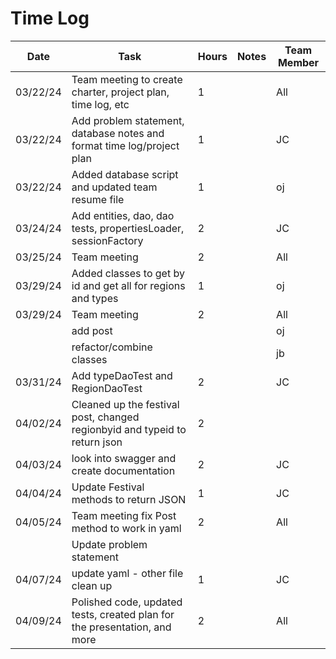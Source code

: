 # Time Log
| Date     | Task                                                                       | Hours | Notes | Team Member |
|----------|----------------------------------------------------------------------------|-------|-------|-------------|
| 03/22/24 | Team meeting  to create charter, project plan, time log, etc               | 1     |       | All         |
| 03/22/24 | Add problem statement, database notes and format time log/project plan     | 1     |       | JC          |
| 03/22/24 | Added database script and updated team resume file                         | 1     |       | oj          |
| 03/24/24 | Add entities, dao, dao tests, propertiesLoader, sessionFactory             | 2     |       | JC          |
| 03/25/24 | Team meeting                                                               | 2     |       | All         |
| 03/29/24 | Added classes to get by id and get all for regions and types               | 1     |       | oj          |
| 03/29/24 | Team meeting                                                               | 2     |       | All         |
|          | add post                                                                   |       |       | oj          |
|          | refactor/combine classes                                                   |       |       | jb          |
| 03/31/24 | Add typeDaoTest and RegionDaoTest                                          | 2     |       | JC          |
| 04/02/24 | Cleaned up the festival post, changed regionbyid and typeid to return json | 2     |       |             |
| 04/03/24 | look into swagger and create documentation                                 | 2     |       | JC          | 
| 04/04/24 | Update Festival methods to return JSON                                     | 1     |       | JC          |
| 04/05/24 | Team meeting fix Post method to work in yaml                               | 2     |       | All         |
|          | Update problem statement                                                   |       |       |             |
| 04/07/24 | update yaml - other file clean up                                          | 1     |       | JC          |
| 04/09/24 | Polished code, updated tests, created plan for the presentation, and more  | 2     |       | All         |  